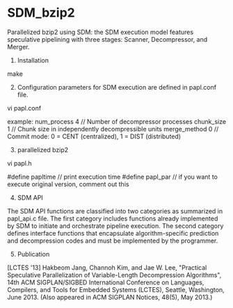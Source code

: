 # SDM_bzip2
Parallelized bzip2 using SDM: the SDM execution model features speculative pipelining with three stages: Scanner, Decompressor, and Merger.

1. Installation

make

2. Configuration parameters for SDM execution are defined in papl.conf file.

vi papl.conf

example:
num_process 4   // Number of decompressor processes
chunk_size 1    // Chunk size in independently decompressible units
merge_method 0  // Commit mode: 0 = CENT (centralized), 1 = DIST (distributed)

3. parallelized bzip2

vi papl.h

#define papltime // print execution time
#define papl_par // if you want to execute original version, comment out this

4. SDM API

The SDM API functions are classified into two categories as summarized in papl_api.c file. The first category includes functions already implemented by SDM to initiate and orchestrate pipeline execution. The second category defines interface functions that encapsulate algorithm-specific prediction and decompression codes and must be implemented by the programmer.

5. Publication

[LCTES '13] Hakbeom Jang, Channoh Kim, and Jae W. Lee, "Practical Speculative Parallelization of Variable-Length Decompression Algorithms", 14th ACM SIGPLAN/SIGBED International Conference on Languages, Compilers, and Tools for Embedded Systems (LCTES), Seattle, Washington, June 2013. (Also appeared in ACM SIGPLAN Notices, 48(5), May 2013.)
